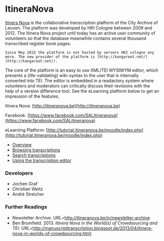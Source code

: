 # ItineraNova

[Itinera Nova](http://itineranova.be) is the collaborative transcription platform of the City Archive of Leuven.
The platform was developed by HKI Cologne between 2009 and 2012. The Itinera Nova project until today has an active user community of volunteers so that the database meanwhile contains several thousand transcribed register book pages.

```
Since May 2015 the platform is not hosted by servers HKI cologne any more. The new provider of the platform is [http://kangaroot.net/](http://kangaroot.net/).
```

The core of the platform is an easy to use XML/TEI WYSIWYM editor, which presents a (life-validating) wiki-syntax to the user that is internally converted into TEI. The editor is embedded in a readactory system where volunteers and moderators can critically discuss their revisions with the help of a version difference tool. See the eLearning platform below to get an impression of the features.

Itinera Nova: [http://itineranova.be](http://itineranova.be)

Facebook: [https://www.facebook.com/SALitineranova](https://www.facebook.com/SALitineranova)

eLearning Platform: [http://tutorial.itineranova.be/moodle/index.php](http://tutorial.itineranova.be/moodle/index.php)
* [Overview](http://tutorial.itineranova.be/moodle/mod/videolightbox/view.php?id=61)
* [Browsing transcriptions](http://tutorial.itineranova.be/moodle/mod/videolightbox/view.php?id=62)
* [Search transcriptions](http://tutorial.itineranova.be/moodle/mod/videolightbox/view.php?id=63)
* [Using the transcription editor](http://tutorial.itineranova.be/moodle/mod/videolightbox/view.php?id=76)

### Developers
* Jochen Graf
* Christian Weitz
* André Streicher

### Further Readings
* Newsletter Archive. URL=http://itineranova.be/in/newsletter-archive
* Ben Brumfield. 2013. _Itinera Nova in the World(s) of Crowdsourcing and TEI_.
URL=http://manuscripttranscription.blogspot.de/2013/04/itinera-nova-in-worlds-of-crowdsourcing.html
